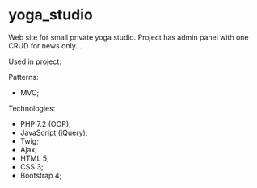 # yoga_studio
Web site for small private yoga studio. Project has admin panel with one CRUD for news only...

Used in project:

Patterns:
- MVC;

Technologies:
- PHP 7.2 (OOP);
- JavaScript (jQuery);
- Twig;
- Ajax;
- HTML 5;
- CSS 3;
- Bootstrap 4;



